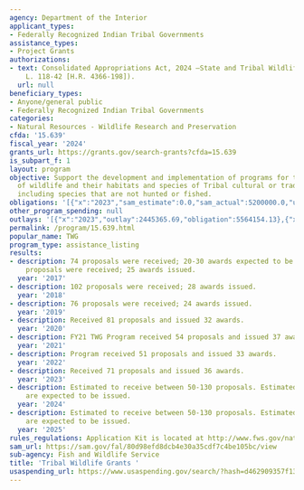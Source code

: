 ```yaml
---
agency: Department of the Interior
applicant_types:
- Federally Recognized Indian Tribal Governments
assistance_types:
- Project Grants
authorizations:
- text: Consolidated Appropriations Act, 2024 —State and Tribal Wildlife Grants (Pub.
    L. 118-42 [H.R. 4366-198]).
  url: null
beneficiary_types:
- Anyone/general public
- Federally Recognized Indian Tribal Governments
categories:
- Natural Resources - Wildlife Research and Preservation
cfda: '15.639'
fiscal_year: '2024'
grants_url: https://grants.gov/search-grants?cfda=15.639
is_subpart_f: 1
layout: program
objective: Support the development and implementation of programs for the benefit
  of wildlife and their habitats and species of Tribal cultural or traditional importance,
  including species that are not hunted or fished.
obligations: '[{"x":"2023","sam_estimate":0.0,"sam_actual":5200000.0,"usa_spending_actual":5170781.13},{"x":"2024","sam_estimate":0.0,"sam_actual":6100000.0,"usa_spending_actual":6663772.7},{"x":"2025","sam_estimate":0.0,"sam_actual":6200000.0,"usa_spending_actual":2170158.37}]'
other_program_spending: null
outlays: '[{"x":"2023","outlay":2445365.69,"obligation":5564154.13},{"x":"2024","outlay":1554844.44,"obligation":6998825.13},{"x":"2025","outlay":0.0,"obligation":2216205.0}]'
permalink: /program/15.639.html
popular_name: TWG
program_type: assistance_listing
results:
- description: 74 proposals were received; 20-30 awards expected to be issued. 74
    proposals were received; 25 awards issued.
  year: '2017'
- description: 102 proposals were received; 28 awards issued.
  year: '2018'
- description: 76 proposals were received; 24 awards issued.
  year: '2019'
- description: Received 81 proposals and issued 32 awards.
  year: '2020'
- description: FY21 TWG Program received 54 proposals and issued 37 awards.
  year: '2021'
- description: Program received 51 proposals and issued 33 awards.
  year: '2022'
- description: Received 71 proposals and issued 36 awards.
  year: '2023'
- description: Estimated to receive between 50-130 proposals. Estimated 30-45 awards
    are expected to be issued.
  year: '2024'
- description: Estimated to receive between 50-130 proposals. Estimated 30-45 awards
    are expected to be issued.
  year: '2025'
rules_regulations: Application Kit is located at http://www.fws.gov/nativeamerican/
sam_url: https://sam.gov/fal/80d98efd8dcb4e30a35cdf7c4be105bc/view
sub-agency: Fish and Wildlife Service
title: 'Tribal Wildlife Grants '
usaspending_url: https://www.usaspending.gov/search/?hash=d462909357f13590320633585f750ee2
---
```

